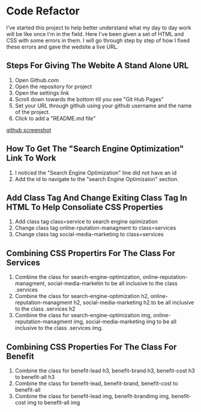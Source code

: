 # Code Refactor

I've started this project to help better understand what my day to day work will be like once I'm in the field. Here I've been given a set of HTML and CSS with some errors in them. I will go through step by step of how I fixed these errors and gave the wedsite a live URL.

## Steps For Giving The Webite A Stand Alone URL
1. Open Github.com
2. Open the repository for project
3. Open the settings link
4. Scroll down towards the bottom till you see "Git Hub Pages"
5. Set your URL through github using your github username and the name of the project.
6. Click to add a "README.md file"

[github screenshot](assets/images/github-pages.png)


## How To Get The "Search Engine Optimization" Link To Work
1. I noticed the "Search Engine Optimization" line did not have an id
2. Add the id to navigate to the "search Engine Optimizaion" section.

## Add Class Tag And Change Exiting Class Tag In HTML To Help Consoliate CSS Properties
1.  Add class tag class=service to search engine opimization
2. Change class tag online-rputation-managment to class=services
3. Change class tag social-media-marketing to class=services

## Combining CSS Propertirs For The Class For Services
1. Combine the class for search-engine-optimization, online-reputation-managment, social-media-marketin to be all inclusive to the class .services
2. Combine the class for search-engine-optimization h2, online-reputation-managment h2, social-media-marketing h2.to be all inclusive to the class .services h2
3. Combine the class for search-engine-optimization img, online-reputation-managment img, social-media-marketing img to be all inclusive to the class .services img.

## Combining CSS Properties For The Class For Benefit
1. Combine the class for benefit-lead h3, benefit-brand h3, benefit-cost h3 to benefit-all h3
2. Combine the class for benefit-lead, benefit-brand, benefit-cost to benefit-all
3. Combine the class for benefit-lead img, benefit-brandimg img, benefit-cost img to benefit-all img
